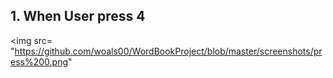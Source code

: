 ## 1. When User press 4
<img src= "https://github.com/woals00/WordBookProject/blob/master/screenshots/press%200.png"
